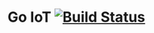 # Go IoT [![Build Status](https://travis-ci.org/davidraba/go-iot.svg?branch=master)](https://travis-ci.org/davidraba/go-iot) 
